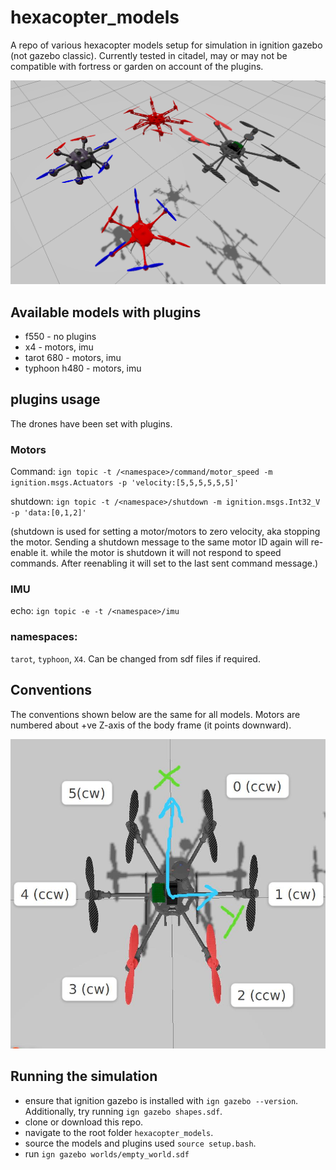 # hexacopter_models
A repo of various hexacopter models setup for simulation in ignition gazebo (not gazebo classic). Currently tested in citadel, may or may not be compatible with fortress or garden on account of the plugins.

<p align="center">
<img src="./.readme_data/pic.png"/>
</p>


## Available models with plugins
* f550 - no plugins 
* x4 - motors, imu
* tarot 680 - motors, imu
* typhoon h480 - motors, imu

## plugins usage
The drones have been set with plugins. 

### Motors 
Command: `ign topic -t /<namespace>/command/motor_speed -m ignition.msgs.Actuators -p 'velocity:[5,5,5,5,5,5]'`
 
shutdown: `ign topic -t /<namespace>/shutdown -m ignition.msgs.Int32_V -p 'data:[0,1,2]'`

(shutdown is used for setting a motor/motors to zero velocity, aka stopping the motor. Sending a shutdown message to the same motor ID again will re-enable it. while the motor is shutdown it will not respond to speed commands. After reenabling it will set to the last sent command message.)

### IMU
echo: `ign topic -e -t /<namespace>/imu`

### namespaces: 
`tarot`, `typhoon`, `X4`. Can be changed from sdf files if required.

## Conventions
The conventions shown below are the same for all models. Motors are numbered about +ve Z-axis of the body frame (it points downward).

<p align="center">
<img src="./.readme_data/conv.jpeg"/>
</p>


## Running the simulation
* ensure that ignition gazebo is installed with `ign gazebo --version`. Additionally, try running `ign gazebo shapes.sdf`. 
* clone or download this repo.
* navigate to the root folder `hexacopter_models`.
* source the models and plugins used `source setup.bash`. 
* run `ign gazebo worlds/empty_world.sdf`